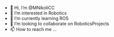 - 👋 Hi, I’m @MNikoliCC
- 👀 I’m interested in Robotics
- 🌱 I’m currently learning ROS
- 💞️ I’m looking to collaborate on RoboticsProjects
- 📫 How to reach me ...

<!---
MNikoliCC/MNikoliCC is a ✨ special ✨ repository because its `README.md` (this file) appears on your GitHub profile.
You can click the Preview link to take a look at your changes.
--->
